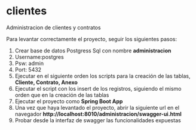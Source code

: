 # clientes
Administracion de clientes y contratos

Para levantar correctamente el proyecto, seguir los siguientes pasos:<br>
<ol>
  <li>Crear base de datos Postgress Sql con nombre <strong>administracion</strong></li>
  <li>Username:postgres</li>
  <li>Psw: admin</li>
  <li>Port: 5432</li>
  <li>Ejecutar en el siguiente orden los scripts para la creación de las tablas, <strong>Cliente, Contrato, Anexo</strong></li>
  <li>Ejecutar el script con los insert de los registros, siguiendo el mismo orden que en la creación de las tablas</li>
  <li>Ejecutar el proyecto como <strong>Spring Boot App</strong></li>
  <li>Una vez que haya levantado el proyecto, abrir la siguiente url en el navegador <strong>http://localhost:8010/administracion/swagger-ui.html</strong></li>
  <li>Probar desde la interfaz de swagger las funcionalidades expuestas</li>
</ol>
